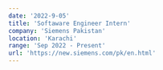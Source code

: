 ```yaml
---
date: '2022-9-05'
title: 'Softaware Engineer Intern'
company: 'Siemens Pakistan'
location: 'Karachi'
range: 'Sep 2022 - Present'
url: 'https://new.siemens.com/pk/en.html'
---
```


